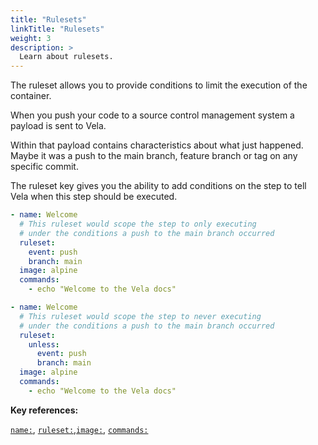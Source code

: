 ```yaml
---
title: "Rulesets"
linkTitle: "Rulesets"
weight: 3
description: >
  Learn about rulesets.
---
```


The ruleset allows you to provide conditions to limit the execution of the container.

When you push your code to a source control management system a payload is sent to Vela.

Within that payload contains characteristics about what just happened. Maybe it was a push to the main branch, feature branch or tag on any specific commit.

The ruleset key gives you the ability to add conditions on the step to tell Vela when this step should be executed.

<!-- section break -->

```yaml
- name: Welcome
  # This ruleset would scope the step to only executing
  # under the conditions a push to the main branch occurred
  ruleset:
    event: push
    branch: main
  image: alpine
  commands:
    - echo "Welcome to the Vela docs"
```

```yaml
- name: Welcome
  # This ruleset would scope the step to never executing
  # under the conditions a push to the main branch occurred
  ruleset:
    unless:
      event: push
      branch: main
  image: alpine
  commands:
    - echo "Welcome to the Vela docs"
```

<!-- section break -->

**Key references:**

[`name:`](/reference/yaml/steps/#the-name-key), [`ruleset:`](/reference/yaml/steps/#the-ruleset-key),[`image:`](/reference/yaml/steps/#the-image-key), [`commands:`](/reference/yaml/steps/#the-commands-key)
